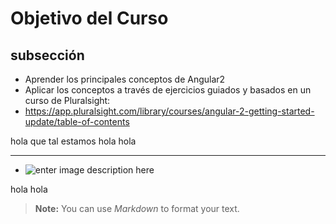 
# Objetivo del Curso

## subsección 

- Aprender los principales conceptos de Angular2
- Aplicar los conceptos a través de ejercicios guiados y basados en un curso de Pluralsight:
- https://app.pluralsight.com/library/courses/angular-2-getting-started-update/table-of-contents

hola que tal estamos
hola 
hola

----------

- ![enter image description here](https://i.imgur.com/S50z7av.png)	


hola hola 

> **Note:** You can use *Markdown* to format your text.
